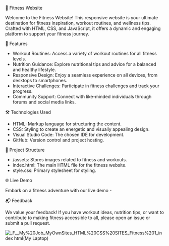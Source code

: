 💪 Fitness Website

Welcome to the Fitness Website! This responsive website is your ultimate destination for fitness inspiration, workout routines, and wellness tips. Crafted with HTML, CSS, and JavaScript, it offers a dynamic and engaging platform to support your fitness journey.

🚀 Features

- Workout Routines: Access a variety of workout routines for all fitness levels.
- Nutrition Guidance: Explore nutritional tips and advice for a balanced and healthy lifestyle.
- Responsive Design: Enjoy a seamless experience on all devices, from desktops to smartphones.
- Interactive Challenges: Participate in fitness challenges and track your progress.
- Community Support: Connect with like-minded individuals through forums and social media links.

🛠️ Technologies Used

- HTML: Markup language for structuring the content.
- CSS: Styling to create an energetic and visually appealing design.
- Visual Studio Code: The chosen IDE for development.
- GitHub: Version control and project hosting.

📂 Project Structure

- /assets: Stores images related to fitness and workouts.
- index.html: The main HTML file for the fitness website.
- style.css: Primary stylesheet for styling.

🌐 Live Demo

Embark on a fitness adventure with our live demo -

📬 Feedback

We value your feedback! If you have workout ideas, nutrition tips, or want to contribute to making fitness accessible to all, please open an issue or submit a pull request.

![_F__My%20Job_MyOwnSites_HTML%20CSS%20SITES_Fitness%201_index html(My Laptop)](https://github.com/chula805/Fitness-Website-21-09-23/assets/121760253/7216f6ca-69ca-4c61-98fe-535bfbdcdd35)
